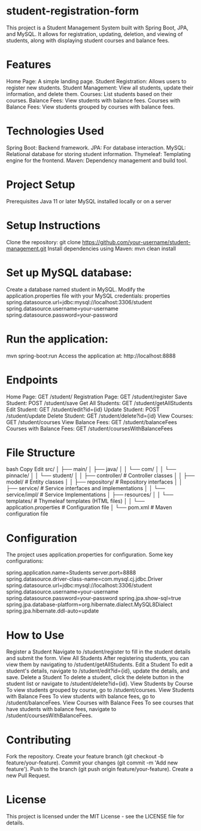 # student-registration-form


This project is a Student Management System built with Spring Boot, JPA, and MySQL. It allows for registration, updating, deletion, and viewing of students, along with displaying student courses and balance fees.

# Features
Home Page: A simple landing page.
Student Registration: Allows users to register new students.
Student Management: View all students, update their information, and delete them.
Courses: List students based on their courses.
Balance Fees: View students with balance fees.
Courses with Balance Fees: View students grouped by courses with balance fees.

# Technologies Used
Spring Boot: Backend framework.
JPA: For database interaction.
MySQL: Relational database for storing student information.
Thymeleaf: Templating engine for the frontend.
Maven: Dependency management and build tool.

# Project Setup
Prerequisites
Java 11 or later
MySQL installed locally or on a server

# Setup Instructions
Clone the repository:
git clone https://github.com/your-username/student-management.git
Install dependencies using Maven:
mvn clean install

# Set up MySQL database:

Create a database named student in MySQL.
Modify the application.properties file with your MySQL credentials:
properties
spring.datasource.url=jdbc:mysql://localhost:3306/student
spring.datasource.username=your-username
spring.datasource.password=your-password

# Run the application:
mvn spring-boot:run
Access the application at: http://localhost:8888

# Endpoints
Home Page: GET /student/
Registration Page: GET /student/register
Save Student: POST /student/save
Get All Students: GET /student/getAllStudents
Edit Student: GET /student/edit?id={id}
Update Student: POST /student/update
Delete Student: GET /student/delete?id={id}
View Courses: GET /student/courses
View Balance Fees: GET /student/balanceFees
Courses with Balance Fees: GET /student/coursesWithBalanceFees

# File Structure
bash
Copy
Edit
src/
│
├── main/
│   ├── java/
│   │   └── com/
│   │       └── pinnacle/
│   │           └── student/
│   │               ├── controller/        # Controller classes
│   │               ├── model/              # Entity classes
│   │               ├── repository/         # Repository interfaces
│   │               ├── service/            # Service interfaces and implementations
│   │               └── service/impl/        # Service Implementations
│   ├── resources/
│   │   └── templates/                     # Thymeleaf templates (HTML files)
│   │   └── application.properties         # Configuration file
│
└── pom.xml                               # Maven configuration file

# Configuration
The project uses application.properties for configuration. Some key configurations:

spring.application.name=Students
server.port=8888
spring.datasource.driver-class-name=com.mysql.cj.jdbc.Driver
spring.datasource.url=jdbc:mysql://localhost:3306/student
spring.datasource.username=your-username
spring.datasource.password=your-password
spring.jpa.show-sql=true
spring.jpa.database-platform=org.hibernate.dialect.MySQL8Dialect
spring.jpa.hibernate.ddl-auto=update

# How to Use
Register a Student
Navigate to /student/register to fill in the student details and submit the form.
View All Students
After registering students, you can view them by navigating to /student/getAllStudents.
Edit a Student
To edit a student's details, navigate to /student/edit?id={id}, update the details, and save.
Delete a Student
To delete a student, click the delete button in the student list or navigate to /student/delete?id={id}.
View Students by Course
To view students grouped by course, go to /student/courses.
View Students with Balance Fees
To view students with balance fees, go to /student/balanceFees.
View Courses with Balance Fees
To see courses that have students with balance fees, navigate to /student/coursesWithBalanceFees.

# Contributing
Fork the repository.
Create your feature branch (git checkout -b feature/your-feature).
Commit your changes (git commit -m 'Add new feature').
Push to the branch (git push origin feature/your-feature).
Create a new Pull Request.

# License
This project is licensed under the MIT License - see the LICENSE file for details.